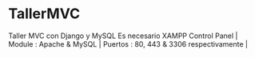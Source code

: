 # TallerMVC
Taller MVC con Django y MySQL 
Es necesario XAMPP Control Panel | Module : Apache & MySQL | Puertos : 80, 443 & 3306 respectivamente |
